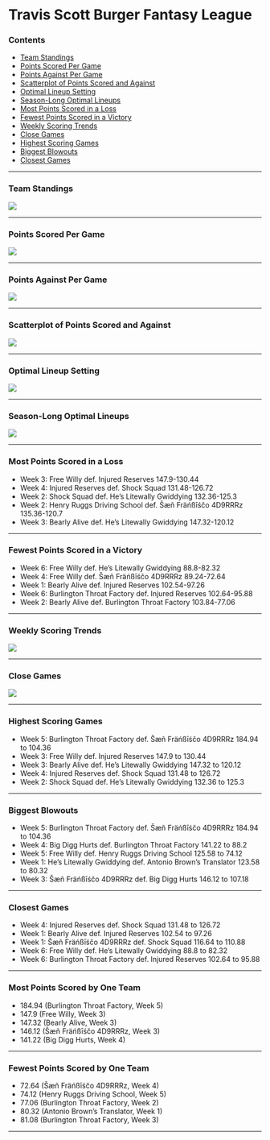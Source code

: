 Travis Scott Burger Fantasy League
================

### Contents

- [Team Standings](#team-standings)
- [Points Scored Per Game](#points-scored-per-game)
- [Points Against Per Game](#points-against-per-game)
- [Scatterplot of Points Scored and
  Against](#scatterplot-of-points-scored-and-against)
- [Optimal Lineup Setting](#optimal-lineup-setting)
- [Season-Long Optimal Lineups](#season-long-optimal-lineups)
- [Most Points Scored in a Loss](#most-points-scored-in-a-loss)
- [Fewest Points Scored in a
  Victory](#fewest-points-scored-in-a-victory)
- [Weekly Scoring Trends](#weekly-scoring-trends)
- [Close Games](#close-games)
- [Highest Scoring Games](#highest-scoring-games)
- [Biggest Blowouts](#biggest-blowouts)
- [Closest Games](#closest-games)

------------------------------------------------------------------------

### Team Standings

![](README_files/figure-gfm/unnamed-chunk-2-1.png)<!-- -->

------------------------------------------------------------------------

### Points Scored Per Game

![](README_files/figure-gfm/unnamed-chunk-3-1.png)<!-- -->

------------------------------------------------------------------------

### Points Against Per Game

![](README_files/figure-gfm/unnamed-chunk-4-1.png)<!-- -->

------------------------------------------------------------------------

### Scatterplot of Points Scored and Against

![](README_files/figure-gfm/unnamed-chunk-5-1.png)<!-- -->

------------------------------------------------------------------------

### Optimal Lineup Setting

![](README_files/figure-gfm/unnamed-chunk-6-1.png)<!-- -->

------------------------------------------------------------------------

### Season-Long Optimal Lineups

![](README_files/figure-gfm/unnamed-chunk-7-1.png)<!-- -->

------------------------------------------------------------------------

### Most Points Scored in a Loss

- Week 3: Free Willy def. Injured Reserves 147.9-130.44
- Week 4: Injured Reserves def. Shock Squad 131.48-126.72
- Week 2: Shock Squad def. He’s Litewally Gwiddying 132.36-125.3
- Week 2: Henry Ruggs Driving School def. Šæñ Fräńßīśčo 4D9RRRz
  135.36-120.7
- Week 3: Bearly Alive def. He’s Litewally Gwiddying 147.32-120.12

------------------------------------------------------------------------

### Fewest Points Scored in a Victory

- Week 6: Free Willy def. He’s Litewally Gwiddying 88.8-82.32
- Week 4: Free Willy def. Šæñ Fräńßīśčo 4D9RRRz 89.24-72.64
- Week 1: Bearly Alive def. Injured Reserves 102.54-97.26
- Week 6: Burlington Throat Factory def. Injured Reserves 102.64-95.88
- Week 2: Bearly Alive def. Burlington Throat Factory 103.84-77.06

------------------------------------------------------------------------

### Weekly Scoring Trends

![](README_files/figure-gfm/unnamed-chunk-10-1.png)<!-- -->

------------------------------------------------------------------------

### Close Games

![](README_files/figure-gfm/unnamed-chunk-11-1.png)<!-- -->

------------------------------------------------------------------------

### Highest Scoring Games

- Week 5: Burlington Throat Factory def. Šæñ Fräńßīśčo 4D9RRRz 184.94 to
  104.36
- Week 3: Free Willy def. Injured Reserves 147.9 to 130.44
- Week 3: Bearly Alive def. He’s Litewally Gwiddying 147.32 to 120.12
- Week 4: Injured Reserves def. Shock Squad 131.48 to 126.72
- Week 2: Shock Squad def. He’s Litewally Gwiddying 132.36 to 125.3

------------------------------------------------------------------------

### Biggest Blowouts

- Week 5: Burlington Throat Factory def. Šæñ Fräńßīśčo 4D9RRRz 184.94 to
  104.36
- Week 4: Big Digg Hurts def. Burlington Throat Factory 141.22 to 88.2
- Week 5: Free Willy def. Henry Ruggs Driving School 125.58 to 74.12
- Week 1: He’s Litewally Gwiddying def. Antonio Brown’s Translator
  123.58 to 80.32
- Week 3: Šæñ Fräńßīśčo 4D9RRRz def. Big Digg Hurts 146.12 to 107.18

------------------------------------------------------------------------

### Closest Games

- Week 4: Injured Reserves def. Shock Squad 131.48 to 126.72
- Week 1: Bearly Alive def. Injured Reserves 102.54 to 97.26
- Week 1: Šæñ Fräńßīśčo 4D9RRRz def. Shock Squad 116.64 to 110.88
- Week 6: Free Willy def. He’s Litewally Gwiddying 88.8 to 82.32
- Week 6: Burlington Throat Factory def. Injured Reserves 102.64 to
  95.88

------------------------------------------------------------------------

### Most Points Scored by One Team

- 184.94 (Burlington Throat Factory, Week 5)
- 147.9 (Free Willy, Week 3)
- 147.32 (Bearly Alive, Week 3)
- 146.12 (Šæñ Fräńßīśčo 4D9RRRz, Week 3)
- 141.22 (Big Digg Hurts, Week 4)

------------------------------------------------------------------------

### Fewest Points Scored by One Team

- 72.64 (Šæñ Fräńßīśčo 4D9RRRz, Week 4)
- 74.12 (Henry Ruggs Driving School, Week 5)
- 77.06 (Burlington Throat Factory, Week 2)
- 80.32 (Antonio Brown’s Translator, Week 1)
- 81.08 (Burlington Throat Factory, Week 3)

------------------------------------------------------------------------
